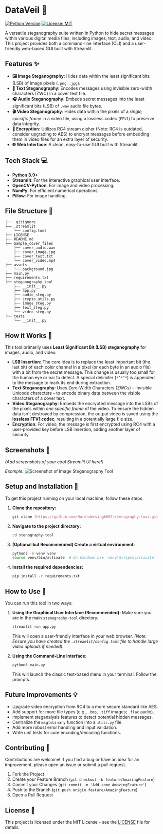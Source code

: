 # DataVeil 🔏

[![Python Version](https://img.shields.io/badge/python-3.9%2B-blue)](https://www.python.org/downloads/)
[![License: MIT](https://img.shields.io/badge/License-MIT-yellow.svg)](https://opensource.org/licenses/MIT)

A versatile steganography suite written in Python to hide secret messages within various digital media files, including images, text, audio, and video. This project provides both a command-line interface (CLI) and a user-friendly web-based GUI built with Streamlit.

## Features ✨

-   **🖼️ Image Steganography**: Hides data within the least significant bits (LSB) of image pixels (`.png`, `.jpg`).
-   **📄 Text Steganography**: Encodes messages using invisible zero-width characters (ZWC) in a cover text file.
-   **🎧 Audio Steganography**: Embeds secret messages into the least significant bits (LSB) of `.wav` audio file bytes.
-   **🎬 Video Steganography**: Hides data within the pixels of a *single, specific frame* in a video file, using a lossless codec (`FFV1`) to preserve data integrity.
-   **🔐 Encryption**: Utilizes RC4 stream cipher (Note: RC4 is outdated, consider upgrading to AES) to encrypt messages before embedding them in video files for an extra layer of security.
-   **🌐 Web Interface**: A clean, easy-to-use GUI built with Streamlit.

## Tech Stack 💻

-   **Python 3.9+**
-   **Streamlit**: For the interactive graphical user interface.
-   **OpenCV-Python**: For image and video processing.
-   **NumPy**: For efficient numerical operations.
-   **Pillow**: For image handling.

## File Structure 🌳
```
├── .gitignore
├── .streamlit
    └── config.toml
├── LICENSE
├── README.md
├── Sample_cover_files
    ├── cover_audio.wav
    ├── cover_image.jpg
    ├── cover_text.txt
    └── cover_video.mp4
├── assets
    └── background.jpg
├── main.py
├── requirements.txt
├── steganography_tool
    ├── __init__.py
    ├── app.py
    ├── audio_steg.py
    ├── crypto_utils.py
    ├── image_steg.py
    ├── text_steg.py
    └── video_steg.py
└── tests
    └── __init__.py
```
## How it Works 🧠

This tool primarily uses **Least Significant Bit (LSB) steganography** for images, audio, and video.

-   **LSB Insertion:** The core idea is to replace the least important bit (the last bit) of each color channel in a pixel (or each byte in an audio file) with a bit from the secret message. This change is usually too small for the human eye or ear to detect. A special delimiter (`*^*^*`) is appended to the message to mark its end during extraction.
-   **Text Steganography:** Uses Zero-Width Characters (ZWCs) – invisible Unicode characters – to encode binary data between the visible characters of a cover text.
-   **Video Steganography:** Embeds the encrypted message into the LSBs of the pixels within *one specific frame* of the video. To ensure the hidden data isn't destroyed by compression, the output video is saved using the **lossless FFV1 codec**, resulting in a potentially large file size.
-   **Encryption:** For video, the message is first encrypted using RC4 with a user-provided key before LSB insertion, adding another layer of security.

## Screenshots 📸

*(Add screenshots of your cool Streamlit UI here!)*

*Example:*
![Screenshot of Image Steganography Tool](link_to_your_screenshot.png)

## Setup and Installation 🚀

To get this project running on your local machine, follow these steps.

1.  **Clone the repository:**
    ```bash
    git clone [https://github.com/Narendersingh007/stenography-tool.git](https://github.com/Narendersingh007/stenography-tool.git)
    ```

2.  **Navigate to the project directory:**
    ```bash
    cd stenography-tool
    ```

3.  **(Optional but Recommended) Create a virtual environment:**
    ```bash
    python3 -m venv venv
    source venv/bin/activate  # On Windows use `venv\Scripts\activate`
    ```

4.  **Install the required dependencies:**
    ```bash
    pip install -r requirements.txt
    ```

## How to Use 🚀

You can run this tool in two ways:

1.  **Using the Graphical User Interface (Recommended):**
    Make sure you are in the main `stenography-tool` directory.
    ```bash
    streamlit run app.py
    ```
    This will open a user-friendly interface in your web browser. *(Note: Ensure you have created the `.streamlit/config.toml` file to handle large video uploads if needed).*

2.  **Using the Command-Line Interface:**
    ```bash
    python3 main.py
    ```
    This will launch the classic text-based menu in your terminal. Follow the prompts.

## Future Improvements 💡

-   Upgrade video encryption from RC4 to a more secure standard like AES.
-   Add support for more file types (e.g., `.bmp`, `.tiff` images; `.flac` audio).
-   Implement steganalysis features to detect potential hidden messages.
-   Centralize the `msgtobinary` function into a `utils.py` file.
-   Add more robust error handling and input validation.
-   Write unit tests for core encoding/decoding functions.

## Contributing 🤝

Contributions are welcome! If you find a bug or have an idea for an improvement, please open an issue or submit a pull request.

1.  Fork the Project
2.  Create your Feature Branch (`git checkout -b feature/AmazingFeature`)
3.  Commit your Changes (`git commit -m 'Add some AmazingFeature'`)
4.  Push to the Branch (`git push origin feature/AmazingFeature`)
5.  Open a Pull Request

## License 📄

This project is licensed under the MIT License - see the [LICENSE](LICENSE) file for details.
